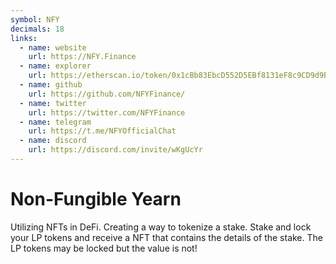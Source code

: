 ```yaml
---
symbol: NFY
decimals: 18
links:
  - name: website
    url: https://NFY.Finance
  - name: explorer
    url: https://etherscan.io/token/0x1cBb83EbcD552D5EBf8131eF8c9CD9d9BAB342bC
  - name: github
    url: https://github.com/NFYFinance/
  - name: twitter
    url: https://twitter.com/NFYFinance
  - name: telegram
    url: https://t.me/NFYOfficialChat
  - name: discord
    url: https://discord.com/invite/wKgUcYr
---
```


# Non-Fungible Yearn

Utilizing NFTs in DeFi. Creating a way to tokenize a stake. Stake and lock your LP tokens and receive a NFT that contains the details of the stake. The LP tokens may be locked but the value is not!
